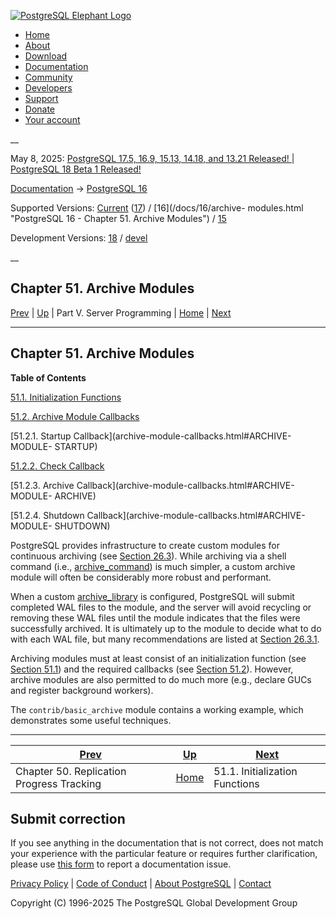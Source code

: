 [ ![PostgreSQL Elephant Logo](/media/img/about/press/elephant.png) ](/)

  * [Home](/ "Home")
  * [About](/about/ "About")
  * [Download](/download/ "Download")
  * [Documentation](/docs/ "Documentation")
  * [Community](/community/ "Community")
  * [Developers](/developer/ "Developers")
  * [Support](/support/ "Support")
  * [Donate](/about/donate/ "Donate")
  * [Your account](/account/ "Your account")

__

May 8, 2025: [ PostgreSQL 17.5, 16.9, 15.13, 14.18, and 13.21 Released! ](/about/news/postgresql-175-169-1513-1418-and-1321-released-3072/) | [ PostgreSQL 18 Beta 1 Released! ](/about/news/postgresql-18-beta-1-released-3070/)

[Documentation](/docs/ "Documentation") -> [PostgreSQL
16](/docs/16/index.html)

Supported Versions: [Current](/docs/current/archive-modules.html "PostgreSQL
17 - Chapter 51. Archive Modules") ([17](/docs/17/archive-modules.html
"PostgreSQL 17 - Chapter 51. Archive Modules")) / [16](/docs/16/archive-
modules.html "PostgreSQL 16 - Chapter 51. Archive Modules") /
[15](/docs/15/archive-modules.html "PostgreSQL 15 - Chapter 51. Archive
Modules")

Development Versions: [18](/docs/18/archive-modules.html "PostgreSQL 18 -
Chapter 51. Archive Modules") / [devel](/docs/devel/archive-modules.html
"PostgreSQL devel - Chapter 51. Archive Modules")

__

Chapter 51. Archive Modules  
---  
[Prev](replication-origins.html "Chapter 50. Replication Progress Tracking")  | [Up](server-programming.html "Part V. Server Programming") | Part V. Server Programming | [Home](index.html "PostgreSQL 16.9 Documentation") |  [Next](archive-module-init.html "51.1. Initialization Functions")  
  
* * *

## Chapter 51. Archive Modules

**Table of Contents**

[51.1. Initialization Functions](archive-module-init.html)

[51.2. Archive Module Callbacks](archive-module-callbacks.html)

    

[51.2.1. Startup Callback](archive-module-callbacks.html#ARCHIVE-MODULE-
STARTUP)

[51.2.2. Check Callback](archive-module-callbacks.html#ARCHIVE-MODULE-CHECK)

[51.2.3. Archive Callback](archive-module-callbacks.html#ARCHIVE-MODULE-
ARCHIVE)

[51.2.4. Shutdown Callback](archive-module-callbacks.html#ARCHIVE-MODULE-
SHUTDOWN)

PostgreSQL provides infrastructure to create custom modules for continuous
archiving (see [Section 26.3](continuous-archiving.html "26.3. Continuous
Archiving and Point-in-Time Recovery \(PITR\)")). While archiving via a shell
command (i.e., [archive_command](runtime-config-wal.html#GUC-ARCHIVE-COMMAND))
is much simpler, a custom archive module will often be considerably more
robust and performant.

When a custom [archive_library](runtime-config-wal.html#GUC-ARCHIVE-LIBRARY)
is configured, PostgreSQL will submit completed WAL files to the module, and
the server will avoid recycling or removing these WAL files until the module
indicates that the files were successfully archived. It is ultimately up to
the module to decide what to do with each WAL file, but many recommendations
are listed at [Section 26.3.1](continuous-archiving.html#BACKUP-ARCHIVING-WAL
"26.3.1. Setting Up WAL Archiving").

Archiving modules must at least consist of an initialization function (see
[Section 51.1](archive-module-init.html "51.1. Initialization Functions")) and
the required callbacks (see [Section 51.2](archive-module-callbacks.html
"51.2. Archive Module Callbacks")). However, archive modules are also
permitted to do much more (e.g., declare GUCs and register background
workers).

The `contrib/basic_archive` module contains a working example, which
demonstrates some useful techniques.

* * *

[Prev](replication-origins.html "Chapter 50. Replication Progress Tracking")  | [Up](server-programming.html "Part V. Server Programming") |  [Next](archive-module-init.html "51.1. Initialization Functions")  
---|---|---  
Chapter 50. Replication Progress Tracking  | [Home](index.html "PostgreSQL 16.9 Documentation") |  51.1. Initialization Functions  
  
## Submit correction

If you see anything in the documentation that is not correct, does not match
your experience with the particular feature or requires further clarification,
please use [this form](/account/comments/new/16/archive-modules.html/) to
report a documentation issue.

[Privacy Policy](/about/privacypolicy) | [Code of Conduct](/about/policies/coc/) | [About PostgreSQL](/about/) | [Contact](/about/contact/)  

Copyright (C) 1996-2025 The PostgreSQL Global Development Group

